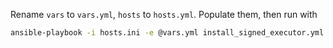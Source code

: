 Rename `vars` to `vars.yml`, `hosts` to `hosts.yml`. Populate them, then run with

```bash
ansible-playbook -i hosts.ini -e @vars.yml install_signed_executor.yml -vvv
```